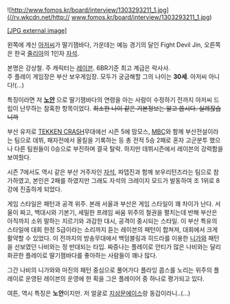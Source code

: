 ![http://www.fomos.kr/board/interview/1303293211_1.jpg](//rv.wkcdn.net/http://
www.fomos.kr/board/interview/1303293211_1.jpg)

[[JPG external image]](http://www.fomos.kr/board/interview/1303293211_1.jpg)

  
왼쪽에 계신 [아저씨](%EC%95%84%EC%A0%80%EC%94%A8.md)가 딸기잼바다, 가운데는 예능 경기의 달인 Fight
Devil Jin, 오른쪽은 한국 [줄리아](%EC%A4%84%EB%A6%AC%EC%95%84%20%EC%B0%BD.md)의 1인자
[자석](%EC%9E%90%EC%84%9D.md).

본명은 강상철. 주 캐릭터는
[레이븐](%EB%A0%88%EC%9D%B4%EB%B8%90%28%EC%B2%A0%EA%B6%8C%29.md). 6BR기준 최고 계급은
락사사.  
주 플레이 게임장은 부산 보우게임장. 모두가 궁금해할 그의 나이는 **30세**. 아저씨 아니다!(...)

특징이라면 저 **[노안](%EB%85%B8%EC%95%88.md)** 으로 딸기잼바다의 연령을 아는 사람이 수정하기 전까지 아저씨
드립이 난무하는 참혹한 항목이었다. <del>최소한 나이 같은 기본정보는 알고 씁시다. 실례잖습니까</del>

부산 유저로 [TEKKEN CRASH](TEKKEN%20CRASH.md)무대에선 시즌 5에 맘모스, [MBC](MBC.md)와
함께 부산전설이라는 팀으로 데뷔, 패자전에서 올킬을 기록하는 등 총 전적 5승 2패로 혼자 고군분투 했으나 다른 팀원들이 0승으로 부진하며
결국 탈락. 하지만 데뷔시즌에서 레이븐의 강력함을 보여줬다.

시즌 7에서도 역시 같은 부산 거주자인 [자석](%EC%9E%90%EC%84%9D.md), 파뎁진과 함께 보우리턴즈라는 팀으로
참가하였고, 본인은 2패를 하였지만 그래도 자석의 크레이지 모드가 발동하여 조 1위로 8강에 진출하게 되었다.

게임 스타일은 패턴과 공격 위주. 본래 서울과 부산은 게임 스타일이 꽤 차이가 난다. 서울이 짜고, 백대시와 기본기, 세밀한 프레임 싸움
위주의 철권을 펼치는데 반해 부산은 아직까지 소위 말하는 지르기와 과감한 대시, 공격이 중시되는 스타일. 이 부산 특유의 스타일에 대회 한정
S급이라는 소리까지 듣는 레이븐의 패턴이 합쳐져, 대회에서 크게 활약할 수 있었다. 이 전까지의 방송무대에서 백덤블링과 히드라를 이용한
[니가와](%EB%8B%88%EA%B0%80%EC%99%80.md) 패턴을 선보였던 나비와는 정 반대되는 타입. 짜증나는 플레이로
안티가 많은 나비와는 달리 화끈한 플레이로 딸기잼바다를 좋아하는 사람들이 꽤나 많다.

그간 나비의 니가와와 마진의 패턴 중심으로 풀어가다 플라잉 콥스를 노리는 위주의 플레이로 운영된 레이븐의 운영에 한 획을 그은 플레이어 중
하나로 평가되고 있다.

여튼, 역시 특징은 **노안**이지만. 저 얼굴로
[지삼문에이스](%EC%A7%80%EC%82%BC%EB%AC%B8%EC%97%90%EC%9D%B4%EC%8A%A4.md)랑
동갑이라니..(...)

